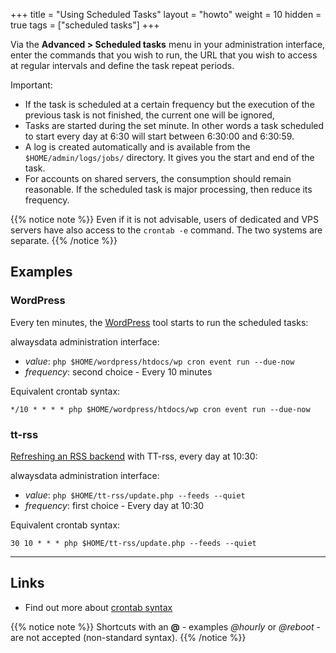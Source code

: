 +++
title = "Using Scheduled Tasks"
layout = "howto"
weight = 10
hidden = true
tags = ["scheduled tasks"]
+++

Via the **Advanced > Scheduled tasks** menu in your administration interface, enter the commands that you wish to run, the URL that you wish to access at regular intervals and define the task repeat periods.

Important:

- If the task is scheduled at a certain frequency but the execution of the previous task is not finished, the current one will be ignored,
- Tasks are started during the set minute. In other words a task scheduled to start every day at 6:30 will start between 6:30:00 and 6:30:59.
- A log is created automatically and is available from the `$HOME/admin/logs/jobs/` directory. It gives you the start and end of the task.
- For accounts on shared servers, the consumption should remain reasonable. If the scheduled task is major processing, then reduce its frequency.

{{% notice note %}}
Even if it is not advisable, users of dedicated and VPS servers have also access to the `crontab -e` command. The two systems are separate.
{{% /notice %}}

## Examples

### WordPress

Every ten minutes, the [WordPress](https://developer.wordpress.org/cli/commands/cron/event/run/) tool starts to run the scheduled tasks:

alwaysdata administration interface:

- *value*: `php $HOME/wordpress/htdocs/wp cron event run --due-now`
- *frequency*: second choice - Every 10 minutes

Equivalent crontab syntax:

```
*/10 * * * * php $HOME/wordpress/htdocs/wp cron event run --due-now
```

### tt-rss

[Refreshing an RSS backend](https://git.tt-rss.org/fox/tt-rss/wiki/UpdatingFeeds#periodical-updating-from-crontab-using-update-script-updatephp---feeds) with TT-rss, every day at 10:30:

alwaysdata administration interface:

- *value*: `php $HOME/tt-rss/update.php --feeds --quiet`
- *frequency*: first choice - Every day at 10:30

Equivalent crontab syntax:

```
30 10 * * * php $HOME/tt-rss/update.php --feeds --quiet
```

---
## Links

- Find out more about [crontab syntax](https://en.wikipedia.org/wiki/Cron)

{{% notice note %}}
Shortcuts with an **@** - examples *@hourly* or *@reboot* - are not accepted (non-standard syntax).
{{% /notice %}}

